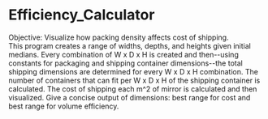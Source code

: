 # Efficiency_Calculator
Objective: Visualize how packing density affects cost of shipping.  
This program creates a range of widths, depths, and heights given initial medians. Every combination of W x D x H is created and then--using constants for packaging and shipping container dimensions--the total shipping dimensions are determined for every W x D x H combination. The number of containers that can fit per W x D x H of the shipping container  is calculated. The cost of shipping each m^2 of mirror is calculated and  then visualized. Give a concise output of dimensions: best range for cost and best range for volume efficiency.
